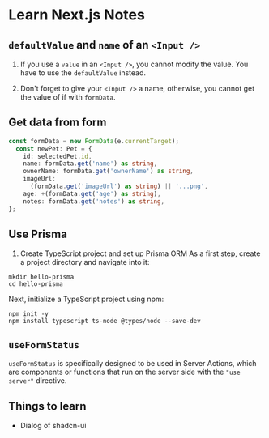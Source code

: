 # Learn Next.js Notes

## `defaultValue` and `name` of an `<Input />`

1. If you use a `value` in an `<Input />`, you cannot modify the value. You have to use the `defaultValue` instead.

2. Don't forget to give your `<Input />` a name, otherwise, you cannot get the value of if with `formData`.

## Get data from form

```typeScript
const formData = new FormData(e.currentTarget);
  const newPet: Pet = {
    id: selectedPet.id,
    name: formData.get('name') as string,
    ownerName: formData.get('ownerName') as string,
    imageUrl:
      (formData.get('imageUrl') as string) || '...png',
    age: +(formData.get('age') as string),
    notes: formData.get('notes') as string,
};
```

## Use Prisma

1. Create TypeScript project and set up Prisma ORM
   As a first step, create a project directory and navigate into it:

```terminal
mkdir hello-prisma
cd hello-prisma
```

Next, initialize a TypeScript project using npm:

```terminal
npm init -y
npm install typescript ts-node @types/node --save-dev
```

## `useFormStatus`

`useFormStatus` is specifically designed to be used in Server Actions, which are components or functions that run on the server side with the `"use server"` directive.

## Things to learn

- Dialog of shadcn-ui
